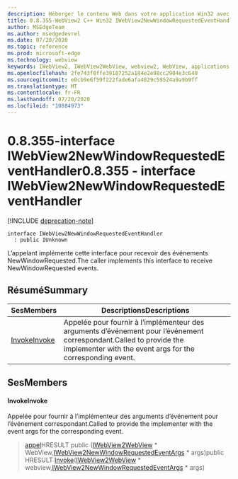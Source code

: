 ```yaml
---
description: Héberger le contenu Web dans votre application Win32 avec le contrôle Microsoft Edge WebView2
title: 0.8.355-WebView2 C++ Win32 IWebView2NewWindowRequestedEventHandler
author: MSEdgeTeam
ms.author: msedgedevrel
ms.date: 07/20/2020
ms.topic: reference
ms.prod: microsoft-edge
ms.technology: webview
keywords: IWebView2, IWebView2WebView, webview2, WebView, applications Win32, Win32, Edge
ms.openlocfilehash: 2fe743f0ffe39107252a184e2e98cc2904e3c640
ms.sourcegitcommit: e0cb9e6f59f222fade6afa4829c59524a9a9b9ff
ms.translationtype: MT
ms.contentlocale: fr-FR
ms.lasthandoff: 07/20/2020
ms.locfileid: "10884973"
---
```

# <span data-ttu-id="13316-104">0.8.355-interface IWebView2NewWindowRequestedEventHandler</span><span class="sxs-lookup"><span data-stu-id="13316-104">0.8.355 - interface IWebView2NewWindowRequestedEventHandler</span></span> 

[!INCLUDE [deprecation-note](../../includes/deprecation-note.md)]

```
interface IWebView2NewWindowRequestedEventHandler
  : public IUnknown
```

<span data-ttu-id="13316-105">L’appelant implémente cette interface pour recevoir des événements NewWindowRequested.</span><span class="sxs-lookup"><span data-stu-id="13316-105">The caller implements this interface to receive NewWindowRequested events.</span></span>

## <span data-ttu-id="13316-106">Résumé</span><span class="sxs-lookup"><span data-stu-id="13316-106">Summary</span></span>

 <span data-ttu-id="13316-107">Ses</span><span class="sxs-lookup"><span data-stu-id="13316-107">Members</span></span>                        | <span data-ttu-id="13316-108">Descriptions</span><span class="sxs-lookup"><span data-stu-id="13316-108">Descriptions</span></span>
--------------------------------|---------------------------------------------
[<span data-ttu-id="13316-109">Invoke</span><span class="sxs-lookup"><span data-stu-id="13316-109">Invoke</span></span>](#invoke) | <span data-ttu-id="13316-110">Appelée pour fournir à l’implémenteur des arguments d’événement pour l’événement correspondant.</span><span class="sxs-lookup"><span data-stu-id="13316-110">Called to provide the implementer with the event args for the corresponding event.</span></span>

## <span data-ttu-id="13316-111">Ses</span><span class="sxs-lookup"><span data-stu-id="13316-111">Members</span></span>

#### <span data-ttu-id="13316-112">Invoke</span><span class="sxs-lookup"><span data-stu-id="13316-112">Invoke</span></span> 

<span data-ttu-id="13316-113">Appelée pour fournir à l’implémenteur des arguments d’événement pour l’événement correspondant.</span><span class="sxs-lookup"><span data-stu-id="13316-113">Called to provide the implementer with the event args for the corresponding event.</span></span>

> <span data-ttu-id="13316-114">[appel](#invoke)HRESULT public ([IWebView2WebView](IWebView2WebView.md) \* WebView,[IWebView2NewWindowRequestedEventArgs](IWebView2NewWindowRequestedEventArgs.md) \* args)</span><span class="sxs-lookup"><span data-stu-id="13316-114">public HRESULT [Invoke](#invoke)([IWebView2WebView](IWebView2WebView.md) \* webview,[IWebView2NewWindowRequestedEventArgs](IWebView2NewWindowRequestedEventArgs.md) \* args)</span></span>

